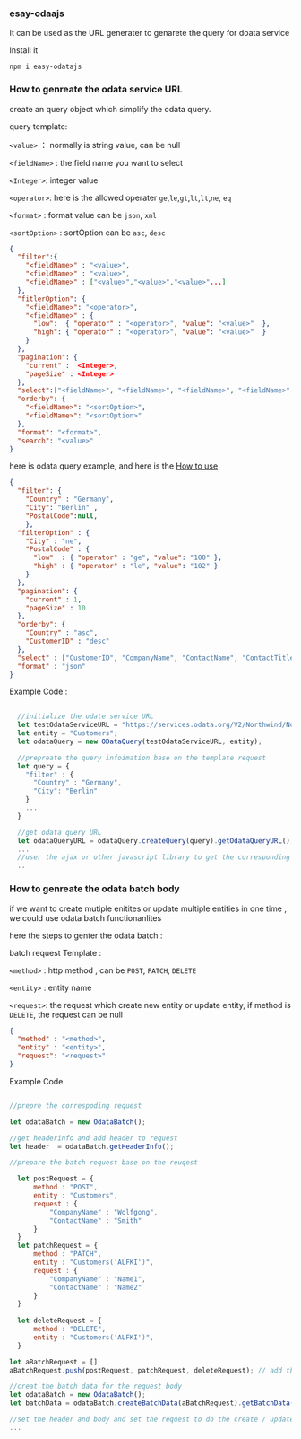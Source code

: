 ### esay-odaajs
It can be used as the URL generater to genarete the query for doata service

Install it 

``` npm i easy-odatajs ```

### How to genreate the odata service URL

create an query object which simplify the odata query.

query template:

`<value>` ：     normally is string value, can be null

`<fieldName>` :  the field name you want to select 

`<Integer>`:     integer value

`<operator>`:    here is the allowed operater `ge`,`le`,`gt`,`lt`,`lt`,`ne`, `eq`

`<format>` :     format value can be `json`, `xml`

`<sortOption>` : sortOption can be `asc`, `desc` 

```json
{
  "filter":{
    "<fieldName>" : "<value>",
    "<fieldName>" : "<value>",
    "<fieldName>" : ["<value>","<value>","<value>"...]
  },
  "fitlerOption": {
    "<fieldName>": "<operator>",
    "<fieldName>" : {
      "low":  { "operator" : "<operator>", "value": "<value>"  },
      "high": { "operator" : "<operator>", "value": "<value>"  }
    }
  },
  "pagination": { 
    "current" :  <Integer>,  
    "pageSize" : <Integer> 
  },
  "select":["<fieldName>", "<fieldName>", "<fieldName>", "<fieldName>"...],
  "orderby": { 
    "<fieldName>": "<sortOption>", 
    "<fieldName>": "<sortOption>" 
  },
  "format": "<format>",
  "search": "<value>"
}
```


here is odata query example, and here is the [How to use](test/odata.qunit.js)

```Json
{
  "filter": { 
    "Country" : "Germany", 
    "City": "Berlin" ,
    "PostalCode":null,
    },
  "filterOption" : {
    "City" : "ne",
    "PostalCode" : {
      "low"  : { "operator" : "ge", "value": "100" },
      "high" : { "operator" : "le", "value": "102" }
    }
  },
  "pagination": {
    "current" : 1, 
    "pageSize" : 10 
  },
  "orderby": {
    "Country" : "asc",
    "CustomerID" : "desc"
  },
  "select" : ["CustomerID", "CompanyName", "ContactName", "ContactTitle", "Address", "City", "Region", "PostalCode"],
  "format" : "json"
}
```

Example Code : 
```javascript
  
  //initialize the odate service URL
  let testOdataServiceURL = "https://services.odata.org/V2/Northwind/Northwind.svc";
  let entity = "Customers";
  let odataQuery = new ODataQuery(testOdataServiceURL, entity);

  //prepreate the query infoimation base on the template request
  let query = {
    "filter" : { 
      "Country" : "Germany",
      "City": "Berlin" 
    }
    ...
  }

  //get odata query URL
  let odataQueryURL = odataQuery.createQuery(query).getOdataQueryURL();
  ...
  //user the ajax or other javascript library to get the corresponding response from odata request
  ..

```

### How to genreate the odata batch body

if we want to create mutiple enitites or update multiple entities in one time , we could use odata batch functionanlites

here the steps to genter the odata batch :

batch request Template :

`<method>` : http method , can be `POST`,  `PATCH`, `DELETE`

`<entity>` : entity name

`<request>`: the request which create new entity or update entity,  if method is `DELETE`, the request can be null



```json
{
  "method" : "<method>",
  "entity" : "<entity>",
  "request": "<request>"
}
```

Example Code

```javascript

//prepre the correspoding request

let odataBatch = new OdataBatch();

//get headerinfo and add header to request
let header  = odataBatch.getHeaderInfo();

//prepare the batch request base on the reuqest

  let postRequest = {
      method : "POST",
      entity : "Customers",
      request : {
          "CompanyName" : "Wolfgong",
          "ContactName" : "Smith"
      }
  }
  let patchRequest = {
      method : "PATCH",
      entity : "Customers('ALFKI')",
      request : {
          "CompanyName" : "Name1",
          "ContactName" : "Name2"
      }
  }
  
  let deleteRequest = {
      method : "DELETE",
      entity : "Customers('ALFKI')",
  }

let aBatchRequest = []
aBatchRequest.push(postRequest, patchRequest, deleteRequest); // add the corresponding request 

//creat the batch data for the request body
let odataBatch = new OdataBatch();
let batchData = odataBatch.createBatchData(aBatchRequest).getBatchData();

//set the header and body and set the request to do the create / update / delete operations 
...

```


